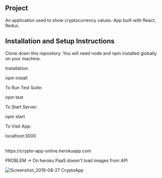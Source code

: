<h2>Project</h2>
  An application used to show cryptocurrency values. App built with React, Redux.

<h2>Installation and Setup Instructions</h2>

Clone down this repository. You will need node and npm installed globally on your machine.

Installation:

npm install

To Run Test Suite:

npm test

To Start Server:

npm start

To Visit App:

localhost:3000

<br>
https://crypto-app-online.herokuapp.com

PROBLEM -> On heroku PaaS doesn't load images from API

![Screenshot_2019-08-27 CryptoApp](https://user-images.githubusercontent.com/29857050/63764996-c4156500-c8d0-11e9-95a1-8858d3e25a6d.png)
